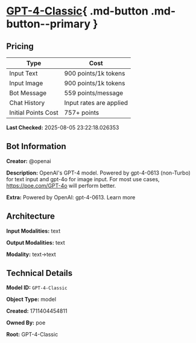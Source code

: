 # [GPT-4-Classic](https://poe.com/GPT-4-Classic){ .md-button .md-button--primary }

## Pricing

| Type | Cost |
|------|------|
| Input Text | 900 points/1k tokens |
| Input Image | 900 points/1k tokens |
| Bot Message | 559 points/message |
| Chat History | Input rates are applied |
| Initial Points Cost | 757+ points |

**Last Checked:** 2025-08-05 23:22:18.026353


## Bot Information

**Creator:** @openai

**Description:** OpenAI's GPT-4 model. Powered by gpt-4-0613 (non-Turbo) for text input and gpt-4o for image input. For most use cases, https://poe.com/GPT-4o will perform better.

**Extra:** Powered by OpenAI: gpt-4-0613. Learn more


## Architecture

**Input Modalities:** text

**Output Modalities:** text

**Modality:** text->text


## Technical Details

**Model ID:** `GPT-4-Classic`

**Object Type:** model

**Created:** 1711404454811

**Owned By:** poe

**Root:** GPT-4-Classic
